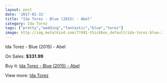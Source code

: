 ```yaml
---
layout: post
date: '2017-01-31'
title: "Ida Torez - Blue (2015) - Abel"
category: Ida Torez
tags: ["pretty","wedding","fantastic","blue","torez"]
image: http://img.metalkind.com/77491-thickbox_default/ida-torez-blue-2015-abel.jpg
---
```

Ida Torez - Blue (2015) - Abel

On Sales: **$331.99**
<a href="https://www.metalkind.com/en/ida-torez/18920-ida-torez-blue-2015-abel.html"><amp-img layout="responsive" width="600" height="600" src="//img.metalkind.com/77491-thickbox_default/ida-torez-blue-2015-abel.jpg" alt="Ida Torez - Blue (2015) - Abel 0" /></a>
<a href="https://www.metalkind.com/en/ida-torez/18920-ida-torez-blue-2015-abel.html"><amp-img layout="responsive" width="600" height="600" src="//img.metalkind.com/77493-thickbox_default/ida-torez-blue-2015-abel.jpg" alt="Ida Torez - Blue (2015) - Abel 1" /></a>

Buy it: [Ida Torez - Blue (2015) - Abel](https://www.metalkind.com/en/ida-torez/18920-ida-torez-blue-2015-abel.html "Ida Torez - Blue (2015) - Abel")

View more: [Ida Torez](https://www.metalkind.com/en/143-ida-torez "Ida Torez")